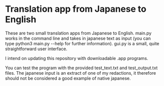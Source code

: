 # Translation app from Japanese to English

These are two small translation apps from Japanese to English. main.py works in the command line and takes in japanese text as input (you can type python3 main.py --help for further information). gui.py is a small, quite straightforward user interface. 

I intend on updating this repository with downloadable .app programs.

You can test the program with the provided test_text.txt and test_output.txt files. The japanese input is an extract of one of my redactions, it therefore should not be considered  a good example of native japanese.
